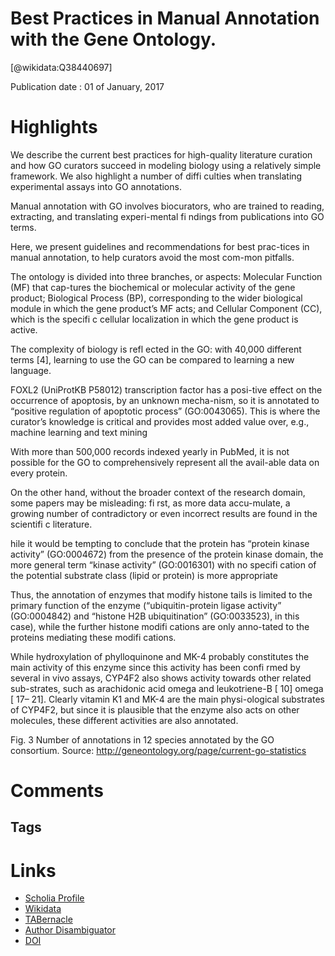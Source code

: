 
Best Practices in Manual Annotation with the Gene Ontology.
===========================================================
  
  [@wikidata:Q38440697]  
  
Publication date : 01 of January, 2017  

# Highlights

We describe the current best practices for high-quality literature curation and how GO curators succeed in modeling biology using a relatively simple framework. We also highlight a number of diffi culties when translating experimental assays into GO annotations.

 Manual annotation with GO involves biocurators, who  are  trained  to  reading,  extracting,  and  translating  experi-mental fi ndings from publications into GO terms.

Here, we present guidelines and recommendations for best prac-tices in manual annotation, to help curators avoid the most com-mon pitfalls.

The ontology is divided into three branches, or aspects: Molecular Function (MF) that cap-tures  the  biochemical  or  molecular  activity  of  the  gene  product;  Biological  Process  (BP),  corresponding  to  the  wider  biological  module  in  which  the  gene  product’s  MF  acts;  and  Cellular  Component  (CC),  which  is  the  specifi  c  cellular  localization  in  which the gene product is active. 

The complexity of biology is refl ected in the GO: with 40,000 different  terms  [4],  learning  to  use  the  GO  can  be  compared  to  learning a new language.

FOXL2 (UniProtKB P58012) transcription factor has a posi-tive effect on the occurrence of apoptosis, by an unknown mecha-nism, so it is annotated to “positive regulation of apoptotic process” (GO:0043065).  This  is  where  the  curator’s  knowledge  is  critical  and  provides  most  added  value  over,  e.g.,  machine  learning  and  text mining


With more than 500,000 records indexed yearly in PubMed, it is not possible for the GO to comprehensively represent all the avail-able data on every protein.

On  the  other  hand,  without  the  broader  context  of  the  research  domain, some papers may be misleading: fi rst, as more data accu-mulate,  a  growing  number  of  contradictory  or  even  incorrect  results are found in the scientifi c literature.

hile it would be tempting to conclude    that    the    protein    has    “protein    kinase    activity”    (GO:0004672)  from  the  presence  of  the  protein  kinase  domain,  the  more  general  term  “kinase  activity”  (GO:0016301)  with  no  specifi  cation  of  the  potential  substrate  class  (lipid  or  protein)  is  more appropriate

Thus, the annotation of  enzymes  that  modify  histone  tails  is  limited  to  the  primary  function   of   the   enzyme   (“ubiquitin-protein   ligase   activity”   (GO:0004842) and “histone H2B ubiquitination” (GO:0033523), in this case), while the further histone modifi cations are only anno-tated to the proteins mediating these modifi cations.

While  hydroxylation  of  phylloquinone and MK-4 probably constitutes the main activity of this enzyme since this activity has been confi rmed by several in vivo assays,  CYP4F2  also  shows  activity  towards  other  related  sub-strates,  such  as  arachidonic  acid  omega  and  leukotriene-B  [  10] omega [ 17– 21]. Clearly vitamin K1 and MK-4 are the main physi-ological  substrates  of  CYP4F2,  but  since  it  is  plausible  that  the  enzyme also acts on other molecules, these different activities are also  annotated. 

  Fig.  3    Number of annotations in 12 species annotated by the GO consortium. Source:   http://geneontology.org/page/current-go-statistics  

  
# Comments

## Tags

# Links
  
 * [Scholia Profile](https://scholia.toolforge.org/work/Q38440697)  
 * [Wikidata](https://www.wikidata.org/wiki/Q38440697)  
 * [TABernacle](https://tabernacle.toolforge.org/?#/tab/manual/Q38440697/P921%3BP4510)  
 * [Author Disambiguator](https://author-disambiguator.toolforge.org/work_item_oauth.php?id=Q38440697&batch_id=&match=1&author_list_id=&doit=Get+author+links+for+work)  
 * [DOI](https://doi.org/10.1007/978-1-4939-3743-1_4)  
